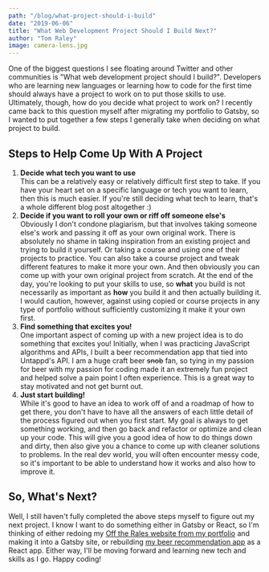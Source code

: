 ```yaml
---
path: "/blog/what-project-should-i-build"
date: "2019-06-06"
title: "What Web Development Project Should I Build Next?"
author: "Tom Raley"
image: camera-lens.jpg
---
```


One of the biggest questions I see floating around Twitter and other communities is "What web development project should I build?". Developers who are learning new languages or learning how to code for the first time should always have a project to work on to put those skills to use. Ultimately, though, how do you decide what project to work on? I recently came back to this question myself after migrating my portfolio to Gatsby, so I wanted to put together a few steps I generally take when deciding on what project to build.

Steps to Help Come Up With A Project
----
1. **Decide what tech you want to use**  
This can be a relatively easy or relatively difficult first step to take. If you have your heart set on a specific language or tech you want to learn, then this is much easier. If you're still deciding what tech to learn, that's a whole different blog post altogether :)
2. **Decide if you want to roll your own or riff off someone else's**  
Obviously I don't condone plagiarism, but that involves taking someone else's work and passing it off as your own original work. There is absolutely no shame in taking inspiration from an existing project and trying to build it yourself. Or taking a course and using one of their projects to practice. You can also take a course project and tweak different features to make it more your own. And then obviously you can come up with your own original project from scratch. At the end of the day, you're looking to put your skills to use, so **what** you build is not necessarily as important as **how** you build it and then actually building it. I would caution, however, against using copied or course projects in any type of portfolio without sufficiently customizing it make it your own first.
3. **Find something that excites you!**  
One important aspect of coming up with a new project idea is to do something that excites you! Initially, when I was practicing JavaScript algorithms and APIs, I built a beer recommendation app that tied into Untappd's API. I am a huge craft beer ~~snob~~ fan, so tying in my passion for beer with my passion for coding made it an extremely fun project and helped solve a pain point I often experience. This is a great way to stay motivated and not get burnt out.
4. **Just start building!**  
While it's good to have an idea to work off of and a roadmap of how to get there, you don't have to have all the answers of each little detail of the process figured out when you first start. My goal is always to get something working, and then go back and refactor or optimize and clean up your code. This will give you a good idea of how to do things down and dirty, then also give you a chance to come up with cleaner solutions to problems. In the real dev world, you will often encounter messy code, so it's important to be able to understand how it works and also how to improve it.

So, What's Next?
----
Well, I still haven't fully completed the above steps myself to figure out my next project. I know I want to do something either in Gatsby or React, so I'm thinking of either redoing my [Off the Rales website from my portfolio](https://tom-raley.github.io/offtherales) and making it into a Gatsby site, or rebuilding [my beer recommendation app](https://tom-raley.github.io/beerist) as a React app. Either way, I'll be moving forward and learning new tech and skills as I go. Happy coding! 